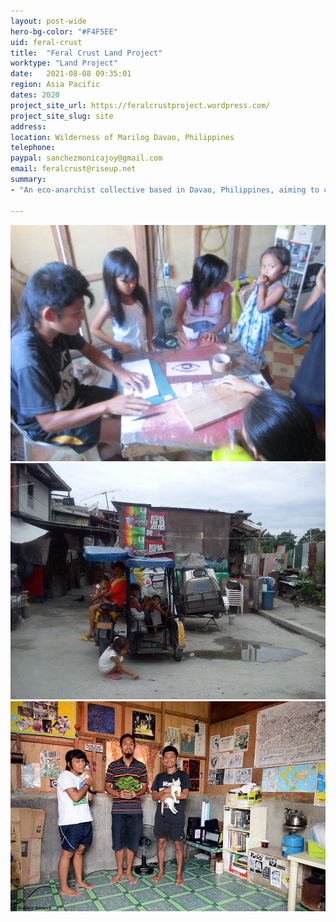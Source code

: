 ```yaml
---
layout: post-wide
hero-bg-color: "#F4F5EE"
uid: feral-crust
title:  "Feral Crust Land Project"
worktype: "Land Project"
date:   2021-08-08 09:35:01
region: Asia Pacific
dates: 2020
project_site_url: https://feralcrustproject.wordpress.com/
project_site_slug: site
address: 
location: Wilderness of Marilog Davao, Philippines
telephone: 
paypal: sanchezmonicajoy@gmail.com
email: feralcrust@riseup.net
summary: 
- "An eco-anarchist collective based in Davao, Philippines, aiming to create a small, autonomous community land project. Set on a hilly terrain within the remaining forests that is home to native wildlife and both indigenous and non-indigenous people. \"We are working towards establishing an autonomous subsistence zone and living experiment based around principles of mutual aid, cooperation and ecology. We hope for it to become a place for direct communication, nurturing of relationships, establishing affinity and solidarity, working alongside land-based people (neighbors/community) and promoting mutual connection with all forms of life.\" Formerly an infoshop in urban Davao City."

---
```


<div class="showcase">
	<img src="/img/feral-crust/1.jpg" alt="feral">
	<img src="/img/feral-crust/2.jpg" alt="feral-2">
	<img src="/img/feral-crust/3.jpg" alt="feral-3">
</div>
